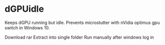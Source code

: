 # dGPUidle
Keeps dGPU running but idle. Prevents microstutter with nVidia optimus gpu switch in Windows 10.

Download rar
Extract into single folder
Run manually after windows log in
